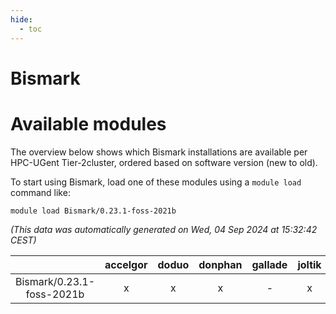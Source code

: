 ```yaml
---
hide:
  - toc
---
```


Bismark
=======

# Available modules


The overview below shows which Bismark installations are available per HPC-UGent Tier-2cluster, ordered based on software version (new to old).

To start using Bismark, load one of these modules using a `module load` command like:

```shell
module load Bismark/0.23.1-foss-2021b
```

*(This data was automatically generated on Wed, 04 Sep 2024 at 15:32:42 CEST)*  

| |accelgor|doduo|donphan|gallade|joltik|shinx|skitty|
| :---: | :---: | :---: | :---: | :---: | :---: | :---: | :---: |
|Bismark/0.23.1-foss-2021b|x|x|x|-|x|-|x|
